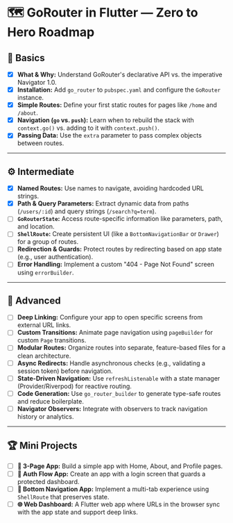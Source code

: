 # 🗺️ GoRouter in Flutter — Zero to Hero Roadmap

## 🔰 Basics
- [x] **What & Why:** Understand GoRouter's declarative API vs. the imperative Navigator 1.0.
- [x] **Installation:** Add `go_router` to `pubspec.yaml` and configure the `GoRouter` instance.
- [x] **Simple Routes:** Define your first static routes for pages like `/home` and `/about`.
- [x] **Navigation (`go` vs. `push`):** Learn when to rebuild the stack with `context.go()` vs. adding to it with `context.push()`.
- [x] **Passing Data:** Use the `extra` parameter to pass complex objects between routes.

---

## ⚙️ Intermediate
- [x] **Named Routes:** Use names to navigate, avoiding hardcoded URL strings.
- [x] **Path & Query Parameters:** Extract dynamic data from paths (`/users/:id`) and query strings (`/search?q=term`).
- [ ] **`GoRouterState`:** Access route-specific information like parameters, path, and location.
- [ ] **`ShellRoute`:** Create persistent UI (like a `BottomNavigationBar` or `Drawer`) for a group of routes.
- [ ] **Redirection & Guards:** Protect routes by redirecting based on app state (e.g., user authentication).
- [ ] **Error Handling:** Implement a custom "404 - Page Not Found" screen using `errorBuilder`.

---

## 🚀 Advanced
- [ ] **Deep Linking:** Configure your app to open specific screens from external URL links.
- [ ] **Custom Transitions:** Animate page navigation using `pageBuilder` for custom `Page` transitions.
- [ ] **Modular Routes:** Organize routes into separate, feature-based files for a clean architecture.
- [ ] **Async Redirects:** Handle asynchronous checks (e.g., validating a session token) before navigation.
- [ ] **State-Driven Navigation:** Use `refreshListenable` with a state manager (Provider/Riverpod) for reactive routing.
- [ ] **Code Generation:** Use `go_router_builder` to generate type-safe routes and reduce boilerplate.
- [ ] **Navigator Observers:** Integrate with observers to track navigation history or analytics.

---

## 🏆 Mini Projects
- [ ] **📝 3-Page App:** Build a simple app with Home, About, and Profile pages.
- [ ] **🔐 Auth Flow App:** Create an app with a login screen that guards a protected dashboard.
- [ ] **📱 Bottom Navigation App:** Implement a multi-tab experience using `ShellRoute` that preserves state.
- [ ] **🌐 Web Dashboard:** A Flutter web app where URLs in the browser sync with the app state and support deep links.